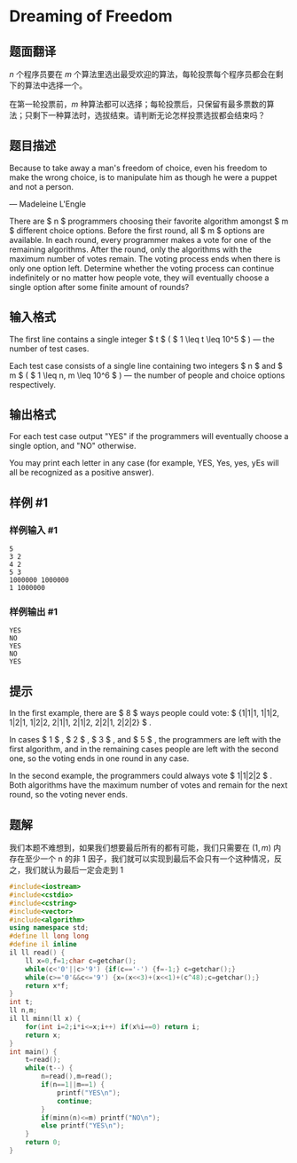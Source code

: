 # Dreaming of Freedom

## 题面翻译

$n$ 个程序员要在 $m$ 个算法里选出最受欢迎的算法，每轮投票每个程序员都会在剩下的算法中选择一个。

在第一轮投票前，$m$ 种算法都可以选择；每轮投票后，只保留有最多票数的算法；只剩下一种算法时，选拔结束。请判断无论怎样投票选拔都会结束吗？

## 题目描述

Because to take away a man's freedom of choice, even his freedom to make the wrong choice, is to manipulate him as though he were a puppet and not a person.

— Madeleine L'Engle



There are $ n $ programmers choosing their favorite algorithm amongst $ m $ different choice options. Before the first round, all $ m $ options are available. In each round, every programmer makes a vote for one of the remaining algorithms. After the round, only the algorithms with the maximum number of votes remain. The voting process ends when there is only one option left. Determine whether the voting process can continue indefinitely or no matter how people vote, they will eventually choose a single option after some finite amount of rounds?

## 输入格式

The first line contains a single integer $ t $ ( $ 1 \leq t \leq 10^5 $ ) — the number of test cases.

Each test case consists of a single line containing two integers $ n $ and $ m $ ( $ 1 \leq n, m \leq 10^6 $ ) — the number of people and choice options respectively.

## 输出格式

For each test case output "YES" if the programmers will eventually choose a single option, and "NO" otherwise.

You may print each letter in any case (for example, YES, Yes, yes, yEs will all be recognized as a positive answer).

## 样例 #1

### 样例输入 #1

```
5
3 2
4 2
5 3
1000000 1000000
1 1000000
```

### 样例输出 #1

```
YES
NO
YES
NO
YES
```

## 提示

In the first example, there are $ 8 $ ways people could vote: $ \{1|1|1, 1|1|2, 1|2|1, 1|2|2, 2|1|1, 2|1|2, 2|2|1, 2|2|2\} $ .

In cases $ 1 $ , $ 2 $ , $ 3 $ , and $ 5 $ , the programmers are left with the first algorithm, and in the remaining cases people are left with the second one, so the voting ends in one round in any case.

In the second example, the programmers could always vote $ 1|1|2|2 $ . Both algorithms have the maximum number of votes and remain for the next round, so the voting never ends.

## 题解
我们本题不难想到，如果我们想要最后所有的都有可能，我们只需要在 $(1,m)$ 内存在至少一个 n 的非 1 因子，我们就可以实现到最后不会只有一个这种情况，反之，我们就认为最后一定会走到 1

```cpp
#include<iostream>
#include<cstdio>
#include<cstring>
#include<vector>
#include<algorithm>
using namespace std;
#define ll long long
#define il inline
il ll read() {
	ll x=0,f=1;char c=getchar();
	while(c<'0'||c>'9') {if(c=='-') {f=-1;} c=getchar();}
	while(c>='0'&&c<='9') {x=(x<<3)+(x<<1)+(c^48);c=getchar();}
	return x*f;
}
int t;
ll n,m;
il ll minn(ll x) {
	for(int i=2;i*i<=x;i++) if(x%i==0) return i;
	return x;
}
int main() {
	t=read();
	while(t--) {
		n=read(),m=read();
		if(n==1||m==1) {
			printf("YES\n");
			continue;
		}
		if(minn(n)<=m) printf("NO\n");
		else printf("YES\n");
	}
	return 0;
}
```